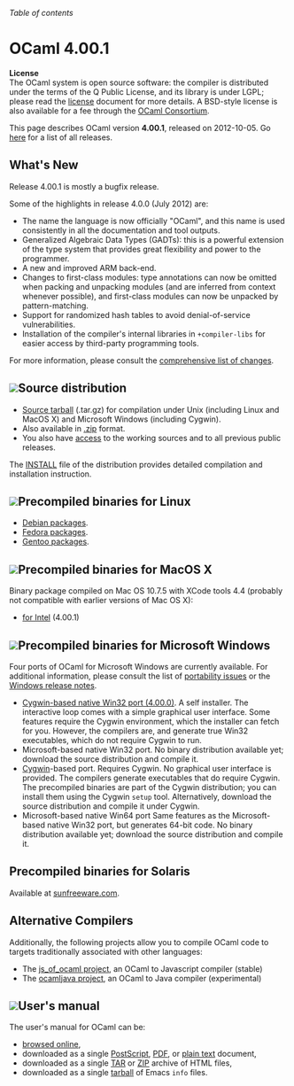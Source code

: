 <!-- ((! set title OCaml 4.00.1 !)) -->
*Table of contents*

# OCaml 4.00.1
**License**<br />
 The OCaml system is open source software: the compiler is distributed
under the terms of the Q Public License, and its library is under LGPL;
please read the [license](/docs/license.html) document for more details. A
BSD-style license is also available for a fee through the [OCaml
Consortium](/consortium/).

This page describes OCaml version **4.00.1**, released on
2012-10-05. Go [here](./) for a list of all releases.

## What's New
Release 4.00.1 is mostly a bugfix release.

Some of the highlights in release 4.0.0 (July 2012) are:

* The name the language is now officially "OCaml", and this name is
 used consistently in all the documentation and tool outputs.
* Generalized Algebraic Data Types (GADTs): this is a powerful
 extension of the type system that provides great flexibility and
 power to the programmer.
* A new and improved ARM back-end.
* Changes to first-class modules: type annotations can now be omitted
 when packing and unpacking modules (and are inferred from context
 whenever possible), and first-class modules can now be unpacked by
 pattern-matching.
* Support for randomized hash tables to avoid denial-of-service
 vulnerabilities.
* Installation of the compiler's internal libraries in
 `+compiler-libs` for easier access by third-party programming tools.

For more information, please consult the [comprehensive list of
changes](4.00/notes/Changes).

## ![](../img/source.gif "")Source distribution
* [Source
 tarball](https://github.com/ocaml/ocaml/archive/4.00.1.tar.gz)
 (.tar.gz) for compilation under Unix (including Linux and MacOS X)
 and Microsoft Windows (including Cygwin).
* Also available in
 [.zip](https://github.com/ocaml/ocaml/archive/4.00.1.zip)
 format.
* You also have [access](index.html) to the working
 sources and to all previous public releases.

The [INSTALL](4.00/notes/INSTALL)
file of the distribution provides detailed compilation and installation
instruction.

## ![](../img/linux.gif "")Precompiled binaries for Linux
* [Debian packages](http://packages.debian.org/ocaml).
* [Fedora
 packages](https://admin.fedoraproject.org/pkgdb/package/ocaml/).
* [Gentoo
 packages](http://packages.gentoo.org/packages/?category=dev-lang;name=ocaml).

## ![](../img/macos.gif "")Precompiled binaries for MacOS X
Binary package compiled on Mac OS 10.7.5 with XCode tools 4.4 (probably
not compatible with earlier versions of Mac OS X):

* [for
 Intel](https://caml.inria.fr/pub/distrib/ocaml-4.00/ocaml-4.00.1-intel.dmg)
 (4.00.1)

## ![](../img/windows.gif "")Precompiled binaries for Microsoft Windows
Four ports of OCaml for Microsoft Windows are currently available. For
additional information, please consult the list of [portability
issues](http://caml.inria.fr/ocaml/portability.en.html) or the [Windows
release
notes](4.00/notes/README.win32).

* [Cygwin-based native Win32 port
 (4.00.0)](http://protz.github.com/ocaml-installer/). A self
 installer. The interactive loop comes with a simple graphical user
 interface. Some features require the Cygwin environment, which the
 installer can fetch for you. However, the compilers are, and
 generate true Win32 executables, which do not require Cygwin to run.
* Microsoft-based native Win32 port. No binary distribution available
 yet; download the source distribution and compile it.
* [Cygwin](http://cygwin.com/)-based port. Requires Cygwin. No
 graphical user interface is provided. The compilers generate
 executables that do require Cygwin. The precompiled binaries are
 part of the Cygwin distribution; you can install them using the
 Cygwin `setup` tool. Alternatively, download the source distribution
 and compile it under Cygwin.
* Microsoft-based native Win64 port Same features as the
 Microsoft-based native Win32 port, but generates 64-bit code. No
 binary distribution available yet; download the source distribution
 and compile it.

## Precompiled binaries for Solaris
Available at [sunfreeware.com](http://sunfreeware.com/).

## Alternative Compilers
Additionally, the following projects allow you to compile OCaml code to
targets traditionally associated with other languages:

* The [js_of_ocaml project](http://ocsigen.org/js_of_ocaml/), an
 OCaml to Javascript compiler (stable)
* The [ocamljava project](http://cafesterol.x9c.fr/), an OCaml to Java
 compiler (experimental)

## ![](../img/doc.gif "")User's manual
The user's manual for OCaml can be:

* [browsed
 online](4.00/htmlman/index.html),
* downloaded as a single
 [PostScript](4.00/ocaml-4.00-refman.ps.gz),
 [PDF](4.00/ocaml-4.00-refman.pdf),
 or [plain
 text](4.00/ocaml-4.00-refman.txt)
 document,
* downloaded as a single
 [TAR](4.00/ocaml-4.00-refman-html.tar.gz)
 or
 [ZIP](4.00/ocaml-4.00-refman-html.zip)
 archive of HTML files,
* downloaded as a single
 [tarball](4.00/ocaml-4.00-refman.info.tar.gz)
 of Emacs `info` files.

